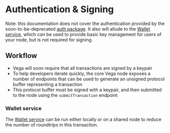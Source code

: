 Authentication & Signing
========================

Note: this documentation does not cover the authentication provided by the soon-to-be-deprecated [auth package](../auth/). It also will allude to the [Wallet service](../wallet/README.md), which *can* be used to provide basic key management for users of your node, but is not required for signing.

## Workflow
- Vega will soon require that all transactions are signed by a keypair
- To help developers iterate quickly, the core Vega node exposes a number of endpoints that can be used to generate an unsigned protocol buffer representing a transaction
- This protocol buffer must be signed with a keypair, and then submitted to the node using the `submitTransaction` endpoint

### Wallet service
The [Wallet service](../wallet/README.md) can be run either locally or on a shared node to reduce the number of roundtrips in this transaction.
